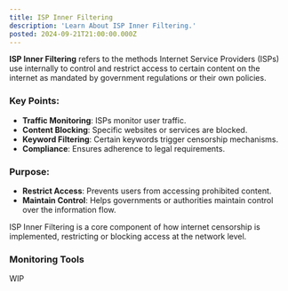 ```yaml
---
title: ISP Inner Filtering
description: 'Learn About ISP Inner Filtering.'
posted: 2024-09-21T21:00:00.000Z
---
```

**ISP Inner Filtering** refers to the methods Internet Service Providers (ISPs) use internally to control and restrict access to certain content on the internet as mandated by government regulations or their own policies.

### Key Points:

- **Traffic Monitoring**: ISPs monitor user traffic.
- **Content Blocking**: Specific websites or services are blocked.
- **Keyword Filtering**: Certain keywords trigger censorship mechanisms.
- **Compliance**: Ensures adherence to legal requirements.

### Purpose:

- **Restrict Access**: Prevents users from accessing prohibited content.
- **Maintain Control**: Helps governments or authorities maintain control over the information flow.

ISP Inner Filtering is a core component of how internet censorship is implemented, restricting or blocking access at the network level.

### Monitoring Tools
WIP
